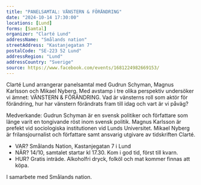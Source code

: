 ```yaml
---
title: "PANELSAMTAL: VÄNSTERN & FÖRÄNDRING"
date: "2024-10-14 17:30:00"
locations: [Lund]
forms: [Samtal]
organizer: "Clarté Lund"
addressName: "Smålands nation"
streetAddress: "Kastanjegatan 7"
postalCode: "SE-223 52 Lund"
addressRegion: "Lund"
addressCountry: "Sverige"
source: https://www.facebook.com/events/1681224982669153/
---
```

Clarté Lund arrangerar panelsamtal med Gudrun Schyman, Magnus Karlsson och Mikael Nyberg. Med avstamp i tre olika perspektiv undersöker vi ämnet: VÄNSTERN & FÖRÄNDRING. Vad är vänsterns roll som aktör för förändring, hur har vänstern förändrats fram till idag och vart är vi påväg? 

Medverkande:
Gudrun Schyman är en svensk politiker och författare som länge varit en tongivande röst inom svensk politik. Magnus Karlsson är prefekt vid sociologiska institutionen vid Lunds Universitet. Mikael Nyberg är frilansjournalist och författare samt ansvarig utgivare av tidskriften Clarté.

- VAR? Smålands Nation, Kastanjegatan 7 i Lund
- NÄR? 14/10, samtalet startar kl 17.30. Kom i god tid, först till kvarn. 
- HUR? Gratis inträde. Alkoholfri dryck, folköl och mat kommer finnas att köpa. 

I samarbete med Smålands nation.

